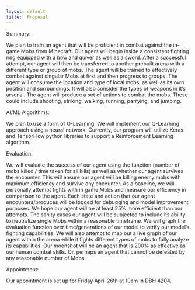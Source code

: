 ```yaml
---
layout: default
title:  Proposal
---
```



Summary:

We plan to train an agent that will be proficient in combat against the in-game Mobs from Minecraft. Our agent will begin inside a consistent fighting ring equipped with a bow and quiver as well as a sword. After a successful attempt, our agent will then be transferred to another prebuilt arena with a different type or group of mobs. The agent will be trained to effectively combat against singular Mobs at first and then progress to groups. The agent will consume the location and type of local mobs, as well as its own position and surroundings. It will also consider the types of weapons in it’s arsenal. The agent will produce a set of actions to combat the mobs. These could include shooting, striking, walking, running, parrying, and jumping.

AI/ML Algorithms:

We plan to use a form of Q-Learning. We will implement our Q-Learning approach using a neural network. Currently, our program will utilize Keras and TensorFlow python libraries to support a Reinforcement Learning algorithm.

Evaluation:

We will evaluate the success of our agent using the function (number of mobs killed / time taken for all kills) as well as whether our agent survives the encounter. This will ensure our agent will be killing enemy mobs with maximum efficiency and survive any encounter. As a baseline, we will personally attempt fights with in game Mobs and measure our efficiency in comparison to the agent. Each state and action that our agent encounters/produces will be logged for debugging and model improvement purposes. We hope our agent will be at least 25% more efficient than our attempts.
The sanity cases our agent will be subjected to include its ability to neutralize single Mobs within a reasonable timeframe. We will graph the evaluation function over time/generations of our model to verify our model’s fighting capabilities. We will also attempt to map out a live graph of our agent within the arena while it fights different types of mobs to fully analyze its capabilities. Our moonshot will be an agent that is 200% as effective as our human combat skills. Or, perhaps an agent that cannot be defeated by any reasonable number of Mobs.

Appointment:

Our appointment is set up for Friday April 26th at 10am in DBH 4204.